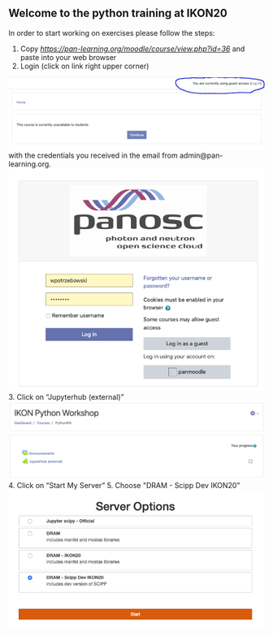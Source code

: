 ## Welcome to the python training at IKON20

In order to start working on exercises please follow the steps:
1. Copy *https://pan-learning.org/moodle/course/view.php?id=36* and paste into your web browser
2. Login (click on link right upper corner)
<img src='python_training_ikon3.png'>
with the credentials you received in the email from admin@pan-learning.org.
<img src='python_training_ikon4.png'>
3. Click on “Jupyterhub (external)”
<img src='python_training_ikon1.png'>
4. Click on “Start My Server”
5. Choose "DRAM - Scipp Dev IKON20"
<img src='python_training_ikon2.png'>
